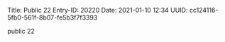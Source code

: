 Title: Public 22
Entry-ID: 20220
Date: 2021-01-10 12:34
UUID: cc124116-5fb0-561f-8b07-fe5b3f7f3393

public 22
